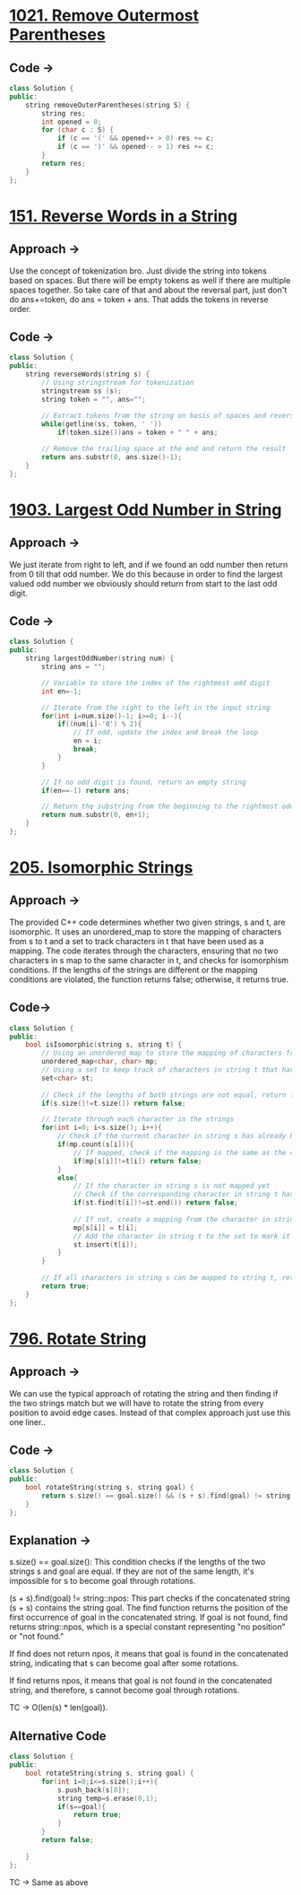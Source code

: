 # [1021. Remove Outermost Parentheses](https://leetcode.com/problems/remove-outermost-parentheses/)

## Code ->
```cpp
class Solution {
public:
    string removeOuterParentheses(string S) {
        string res;
        int opened = 0;
        for (char c : S) {
            if (c == '(' && opened++ > 0) res += c;
            if (c == ')' && opened-- > 1) res += c;
        }
        return res;
    }
};
```

# [151. Reverse Words in a String](https://leetcode.com/problems/reverse-words-in-a-string/description/)

## Approach ->
Use the concept of tokenization bro. Just divide the string into tokens based on spaces. But there will be empty tokens as well if there are multiple spaces together. So take care of that and about the reversal part, just don't do ans+=token, do ans = token + ans. That adds the tokens in reverse order.

## Code ->
```cpp
class Solution {
public:
    string reverseWords(string s) {
        // Using stringstream for tokenization
        stringstream ss (s); 
        string token = "", ans="";
        
        // Extract tokens from the string on basis of spaces and reverse the order
        while(getline(ss, token, ' ')) 
            if(token.size())ans = token + " " + ans;

        // Remove the trailing space at the end and return the result  
        return ans.substr(0, ans.size()-1);
    }
};
```

# [1903. Largest Odd Number in String](https://leetcode.com/problems/largest-odd-number-in-string/description/)
## Approach ->
We just iterate from right to left, and if we found an odd number then return from 0 till that odd number. We do this because in order to find the largest valued odd number we obviously should return from start to the last odd digit.

## Code ->
```cpp
class Solution {
public:
    string largestOddNumber(string num) {
        string ans = "";

        // Variable to store the index of the rightmost odd digit
        int en=-1;

        // Iterate from the right to the left in the input string
        for(int i=num.size()-1; i>=0; i--){
            if((num[i]-'0') % 2){
                // If odd, update the index and break the loop
                en = i;
                break;
            }
        }

        // If no odd digit is found, return an empty string
        if(en==-1) return ans;

        // Return the substring from the beginning to the rightmost odd digit
        return num.substr(0, en+1);
    }
};
```

# [205. Isomorphic Strings](https://leetcode.com/problems/isomorphic-strings/description/)

## Approach ->
The provided C++ code determines whether two given strings, s and t, are isomorphic. It uses an unordered_map to store the mapping of characters from s to t and a set to track characters in t that have been used as a mapping. The code iterates through the characters, ensuring that no two characters in s map to the same character in t, and checks for isomorphism conditions. If the lengths of the strings are different or the mapping conditions are violated, the function returns false; otherwise, it returns true.

## Code->
```cpp
class Solution {
public:
    bool isIsomorphic(string s, string t) {
        // Using an unordered_map to store the mapping of characters from string s to string t
        unordered_map<char, char> mp;
        // Using a set to keep track of characters in string t that have already been mapped
        set<char> st;
        
        // Check if the lengths of both strings are not equal, return false if they are not
        if(s.size()!=t.size()) return false;

        // Iterate through each character in the strings
        for(int i=0; i<s.size(); i++){
            // Check if the current character in string s has already been mapped
            if(mp.count(s[i])){
                // If mapped, check if the mapping is the same as the corresponding character in string t
                if(mp[s[i]]!=t[i]) return false;
            }
            else{
                // If the character in string s is not mapped yet
                // Check if the corresponding character in string t has already been used as a mapping
                if(st.find(t[i])!=st.end()) return false;
                
                // If not, create a mapping from the character in string s to the character in string t
                mp[s[i]] = t[i];
                // Add the character in string t to the set to mark it as used
                st.insert(t[i]);
            }
        }
        
        // If all characters in string s can be mapped to string t, return true
        return true;
    }
};
```

# [796. Rotate String](https://leetcode.com/problems/rotate-string/description/)

## Approach ->
We can use the typical approach of rotating the string and then finding if the two strings match but we will have to rotate the string from every position to avoid edge cases. Instead of that complex approach just use this one liner..

## Code ->
```cpp
class Solution {
public:
    bool rotateString(string s, string goal) {
        return s.size() == goal.size() && (s + s).find(goal) != string::npos;
    }
};
```

## Explanation ->
s.size() == goal.size(): This condition checks if the lengths of the two strings s and goal are equal. If they are not of the same length, it's impossible for s to become goal through rotations.

(s + s).find(goal) != string::npos: This part checks if the concatenated string (s + s) contains the string goal. The find function returns the position of the first occurrence of goal in the concatenated string. If goal is not found, find returns string::npos, which is a special constant representing "no position" or "not found."

If find does not return npos, it means that goal is found in the concatenated string, indicating that s can become goal after some rotations.

If find returns npos, it means that goal is not found in the concatenated string, and therefore, s cannot become goal through rotations.

TC -> O(len(s) * len(goal)).

## Alternative Code 
```cpp
class Solution {
public:
    bool rotateString(string s, string goal) {
        for(int i=0;i<=s.size();i++){
            s.push_back(s[0]);
            string temp=s.erase(0,1);
            if(s==goal){
                return true;
            }
        }
        return false;
        
    }
};
```

TC -> Same as above